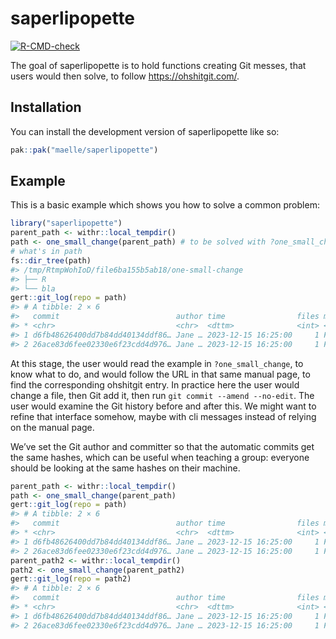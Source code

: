 
<!-- README.md is generated from README.Rmd. Please edit that file -->

# saperlipopette

<!-- badges: start -->

[![R-CMD-check](https://github.com/maelle/saperlipopette/actions/workflows/R-CMD-check.yaml/badge.svg)](https://github.com/maelle/saperlipopette/actions/workflows/R-CMD-check.yaml)
<!-- badges: end -->

The goal of saperlipopette is to hold functions creating Git messes,
that users would then solve, to follow <https://ohshitgit.com/>.

## Installation

You can install the development version of saperlipopette like so:

``` r
pak::pak("maelle/saperlipopette")
```

## Example

This is a basic example which shows you how to solve a common problem:

``` r
library("saperlipopette")
parent_path <- withr::local_tempdir()
path <- one_small_change(parent_path) # to be solved with ?one_small_change
# what's in path
fs::dir_tree(path)
#> /tmp/RtmpWohIoD/file6ba155b5ab18/one-small-change
#> ├── R
#> └── bla
gert::git_log(repo = path)
#> # A tibble: 2 × 6
#>   commit                          author time                files merge message
#> * <chr>                           <chr>  <dttm>              <int> <lgl> <chr>  
#> 1 d6fb48626400dd7b84dd40134ddf86… Jane … 2023-12-15 16:25:00     1 FALSE "feat:…
#> 2 26ace83d6fee02330e6f23cdd4d976… Jane … 2023-12-15 16:25:00     1 FALSE "First…
```

At this stage, the user would read the example in `?one_small_change`,
to know what to do, and would follow the URL in that same manual page,
to find the corresponding ohshitgit entry. In practice here the user
would change a file, then Git add it, then run
`git commit --amend --no-edit`. The user would examine the Git history
before and after this. We might want to refine that interface somehow,
maybe with cli messages instead of relying on the manual page.

We’ve set the Git author and committer so that the automatic commits get
the same hashes, which can be useful when teaching a group: everyone
should be looking at the same hashes on their machine.

``` r
parent_path <- withr::local_tempdir()
path <- one_small_change(parent_path)
gert::git_log(repo = path)
#> # A tibble: 2 × 6
#>   commit                          author time                files merge message
#> * <chr>                           <chr>  <dttm>              <int> <lgl> <chr>  
#> 1 d6fb48626400dd7b84dd40134ddf86… Jane … 2023-12-15 16:25:00     1 FALSE "feat:…
#> 2 26ace83d6fee02330e6f23cdd4d976… Jane … 2023-12-15 16:25:00     1 FALSE "First…
parent_path2 <- withr::local_tempdir()
path2 <- one_small_change(parent_path2)
gert::git_log(repo = path2)
#> # A tibble: 2 × 6
#>   commit                          author time                files merge message
#> * <chr>                           <chr>  <dttm>              <int> <lgl> <chr>  
#> 1 d6fb48626400dd7b84dd40134ddf86… Jane … 2023-12-15 16:25:00     1 FALSE "feat:…
#> 2 26ace83d6fee02330e6f23cdd4d976… Jane … 2023-12-15 16:25:00     1 FALSE "First…
```
